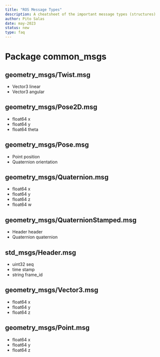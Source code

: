 ```yaml
---
title: "ROS Message Types"
description: A cheatsheet of the important message types (structures)
author: Pito Salas
date: may-2023
status: new
type: faq
---
```

# Package common_msgs
## geometry_msgs/Twist.msg
* Vector3 linear
* Vector3 angular

## geometry_msgs/Pose2D.msg
* float64 x
* float64 y
* float64 theta

## geometry_msgs/Pose.msg
* Point position
* Quaternion orientation

## geometry_msgs/Quaternion.msg
* float64 x
* float64 y
* float64 z
* float64 w

## geometry_msgs/QuaternionStamped.msg
* Header header
* Quaternion quaternion

## std_msgs/Header.msg
* uint32 seq
* time stamp
* string frame_id

## geometry_msgs/Vector3.msg
* float64 x
* float64 y
* float64 z

## geometry_msgs/Point.msg
* float64 x
* float64 y
* float64 z






